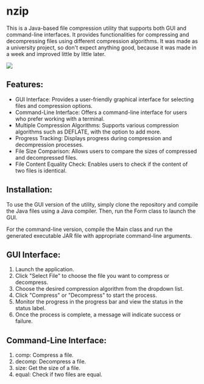 # nzip

This is a Java-based file compression utility that supports both GUI and command-line interfaces. It provides functionalities for compressing and decompressing files using different compression algorithms. It was made as a university project, so don't expect anything good, because it was made in a week and improved little by little later.

![](https://i.imgur.com/mLC0NlO.png)

## Features:

- GUI Interface: Provides a user-friendly graphical interface for selecting files and compression options.
- Command-Line Interface: Offers a command-line interface for users who prefer working with a terminal.
- Multiple Compression Algorithms: Supports various compression algorithms such as DEFLATE, with the option to add more.
- Progress Tracking: Displays progress during compression and decompression processes.
- File Size Comparison: Allows users to compare the sizes of compressed and decompressed files.
- File Content Equality Check: Enables users to check if the content of two files is identical.

## Installation:

To use the GUI version of the utility, simply clone the repository and compile the Java files using a Java compiler. Then, run the Form class to launch the GUI.

For the command-line version, compile the Main class and run the generated executable JAR file with appropriate command-line arguments.

## GUI Interface:

1. Launch the application.
2. Click "Select File" to choose the file you want to compress or decompress.
3. Choose the desired compression algorithm from the dropdown list.
4. Click "Compress" or "Decompress" to start the process.
5. Monitor the progress in the progress bar and view the status in the status label.
6. Once the process is complete, a message will indicate success or failure.

## Command-Line Interface:
1. comp: Compress a file.
2. decomp: Decompress a file.
3. size: Get the size of a file.
4. equal: Check if two files are equal.

